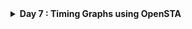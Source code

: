 <details>
  <Summary><strong> Day 7 : Timing Graphs using OpenSTA</strong></summary>

## 📚 Contents
- [Introduction to STA](#introduction-to-sta)
- [OpenSTA Tool Installation](#opensta-tool-installation)
- [Timing Analysis using In-line Commands](#timing-analysis-using-in-line-commands)
- [Timing Analysis using TCL File](#timing-analysis-using-tcl-file)
- [SPEF-Based Timing Analysis](#spef-based-timing-analysis)
- [VSDBabySoC Basic Timing Analysis](#vsdbabysoc-basic-timing-analysis)
- [VSDBabySoC PVT Corner Analysis (Post-Synthesis Timing)](#vsdbabysoc-pvt-corner-analysis-post-synthesis-timing)

## Introduction to STA
Static Timing Analysis (STA) is a crucial method in digital design used to verify the timing performance of a circuit without requiring simulation or input stimulus. It checks all possible paths in a design for timing violations, ensuring that signals propagate within acceptable time limits and meet the design’s setup and hold requirements.

Unlike dynamic timing analysis, which simulates input vectors and observes the behavior over time, STA is static, it does not depend on input values or functional simulation. This makes it extremely fast and exhaustive, making it the industry standard for sign-off timing verification in ASIC and SoC flows.

## OpenSTA Tool Installation

OpenSTA is an open-source gate-level Static Timing Analysis tool developed by Parallax Software. 

- You can install OpenSTA using two different methods:
  - Native Installation with Local CUDD: This method involves installing OpenSTA directly on your system using a manually built CUDD.
  - Docker-based Installation: This method involves installing OpenSTA inside a Docker container, which can be self-contained and clean.

### 🔹 Method 1: Native Installation with Local CUDD
This method provides full control and is suitable for script automation.

#### Steps:

##### Step 1: Install prerequisites:
  
```bash
sudo apt update
sudo apt install -y build-essential cmake git \
  tcl-dev swig bison flex zlib1g-dev libeigen3-dev
```
  
##### Step 2: Build and install CUDD:
  
```bash
wget https://github.com/davidkebo/cudd/raw/main/cudd_versions/cudd-3.0.0.tar.gz
tar -xvzf cudd-3.0.0.tar.gz
cd cudd-3.0.0
./configure --prefix=$HOME/cudd
make -j$(nproc)
make install
cd ..
```
![Alt Text](images/step2_cmake.png)
![Alt Text](images/step2_make.png)
  
##### Step3: Build OpenSTA with CMake:
  
  ```bash
  git clone https://github.com/parallaxsw/OpenSTA.git
  cd OpenSTA
  mkdir build && cd build
  cmake -DCUDD_DIR=$HOME/cudd ..
  make -j$(nproc)
  ./sta
  ```

![Alt Text](images/OpenSTA_with_CUDD.png)

### 🔹 Method 2: Docker-based Installation
This method offers a clean, isolated, ready-to-use environment.

#### Steps:

##### Step 1: Install Docker on Ubuntu
```bash
# 1. Remove any older Docker versions (optional)
sudo apt remove docker docker-engine docker.io containerd runc

# 2. Update and install prerequisites
sudo apt update
sudo apt install -y ca-certificates curl gnupg lsb-release

# 3. Add Docker’s official GPG key
sudo mkdir -p /etc/apt/keyrings
curl -fsSL https://download.docker.com/linux/ubuntu/gpg | \
  sudo gpg --dearmor -o /etc/apt/keyrings/docker.gpg

# 4. Set up the Docker stable repository
echo \
  "deb [arch=$(dpkg --print-architecture) signed-by=/etc/apt/keyrings/docker.gpg] \
  https://download.docker.com/linux/ubuntu $(lsb_release -cs) stable" | \
  sudo tee /etc/apt/sources.list.d/docker.list > /dev/null

# 5. Install Docker Engine
sudo apt update
sudo apt install -y docker-ce docker-ce-cli containerd.io docker-buildx-plugin docker-compose-plugin
```

##### Step 2: Start Docker
```bash
sudo systemctl start docker
sudo systemctl enable docker
```

##### Step 3: Verify Docker is working
```bash
sudo docker run hello-world
```

- This should print a "Hello from Docker!" message confirming Docker is installed correctly.
![Alt Text](images/s3_verify_docker_is_working.png)

##### Step 4: Clone the OpenSTA Repository
```bash
git clone https://github.com/parallaxsw/OpenSTA.git
cd OpenSTA
```

##### Step 5: Build the OpenSTA Docker Image
```bash
sudo docker build --file Dockerfile.ubuntu22.04 --tag opensta .
```
- This will take a few minutes and install all dependencies (including CUDD) inside the Docker image.

##### Step 6: Run OpenSTA from Docker
```bash
sudo docker run -it -v $HOME:/data opensta
```
Here,
- -it: interactive terminal
- -v $HOME:/data: mounts your home directory inside the container so you can access files

![Alt Text](images/s6.png)

**Once inside, you’ll see the % prompt — you're ready to use OpenSTA.**

## Timing Analysis using In line Commands
- Basic timing analysis using in-line commands within OpenSTA shell (%).

```bash
# Load the Liberty timing library (standard cell delays, arcs, etc.)
read_liberty /OpenSTA/examples/nangate45_slow.lib.gz

# Read the synthesized gate-level Verilog netlist
read_verilog /OpenSTA/examples/example1.v

# Set the top-level module of the design (as defined in the Verilog)
link_design top

# Create a clock named 'clk' with a 10 ns period, connected to clk1, clk2, and clk3
create_clock -name clk -period 10 {clk1 clk2 clk3}

# Define input delays of 0 ns for inputs in1 and in2, relative to the clk
set_input_delay -clock clk 0 {in1 in2}

# Report any timing violations (setup/hold) across the design
report_checks
```

![Alt Text](images/example1_slow_lib_report.png)

- The report shows analysis for a <strong> maximum delay path (i.e setup check)</strong> from register `r2` to `r3` on the clock `clk`.
- The default behavior of the `report_checks` in OpenSTA is to report maximum delay paths (`report_checks -path_delay max`) , unless explicitly asked for minumum (hold) analysis (i.e `report_checks -path_delay min`).
- To report both setup (max) and hold (min) paths we can use `report_checks -path_delay min_max` 
- Here, the path starts at the <strong> Q output of reg r2</strong> (a DFF) and the path ends at the <strong> D input of reg r3</strong> (another DFF).

#### Analyzing report output:
the netlist we used for the analysis here is <strong> `example1.v`</strong>
```bash
module top (in1, in2, clk1, clk2, clk3, out);
  input in1, in2, clk1, clk2, clk3;
  output out;
  wire r1q, r2q, u1z, u2z;

  DFF_X1 r1 (.D(in1), .CK(clk1), .Q(r1q));
  DFF_X1 r2 (.D(in2), .CK(clk2), .Q(r2q));
  BUF_X1 u1 (.A(r2q), .Z(u1z));
  AND2_X1 u2 (.A1(r1q), .A2(u1z), .ZN(u2z));
  DFF_X1 r3 (.D(u2z), .CK(clk3), .Q(out));
endmodule // top
```

##### Netlist diagram for example1.v generated using yosys
![Alt Text](images/example1_design.png)

##### Delay Breakdown

📌 Arrival Time
| **Delay (ns)** | **Time (ns)** | **Description**                          |
|----------------|---------------|------------------------------------------|
| 0.00           | 0.00          | Clock clk (rise edge) → start           |
| 0.00           | 0.00          | Clock network delay (ideal)             |
| 0.23           | 0.23          | r2/Q → r2/Q (output of DFF r2)          |
| 0.08           | 0.31          | Through u1 (BUF_X1)                      |
| 0.10           | 0.41          | Through u2 (AND2_X1)                     |
| 0.00           | 0.41          | r3/D (input of DFF r3) → data arrival   |

so, the arrival time = 0.41ns

📌 Required Time
| **Delay (ns)** | **Time (ns)** | **Description**                |
|----------------|---------------|--------------------------------|
| 10.00          | 10.00         | Next rising edge of clk        |
| 10.00          | 10.00         | Ideal clock delay              |
| 10.00          | 10.00         | r3/CK clock edge               |
| -0.16          | 9.84          | Setup time requirement         |

so, the data required time = 9.84ns

✅ Result
Slack = Data required time (9.84ns) - Data arrival time (0.41ns) 
Slack = 9.43ns (MET)

- Since the slack is positive, setup timing is met. 


## Timing Analysis using TCL file

**min_max_delays1.tcl**
```bash
# min/max delay calc example
read_liberty -max /data/OpenSTA/examples/nangate45_slow.lib.gz
read_liberty -min /data/OpenSTA/examples/nangate45_fast.lib.gz
read_verilog /data/OpenSTA/examples/example1.v
link_design top
create_clock -name clk -period 10 {clk1 clk2 clk3}
set_input_delay -clock clk 0 {in1 in2}
report_checks -path_delay min_max
```
![Alt Text](images/min_max_delays1_tcl.png)

#### 📝 TCL Script Breakdown

| **Command** | **Description** |
|-------------|-----------------|
| `read_liberty -max /data/OpenSTA/examples/nangate45_slow.lib.gz` | Loads the **slow timing corner** (used for setup checks / max delay analysis). |
| `read_liberty -min /data/OpenSTA/examples/nangate45_fast.lib.gz` | Loads the **fast timing corner** (used for hold checks / min delay analysis). |
| `read_verilog /data/OpenSTA/examples/example1.v` | Reads in the **gate-level netlist** for your synthesized design. |
| `link_design top` | Specifies the **top module** of your design and connects it to the loaded libraries. |
| `create_clock -name clk -period 10 {clk1 clk2 clk3}` | Creates a clock named `clk` with a **10 ns period**, applied to nets `clk1`, `clk2`, and `clk3`. |
| `set_input_delay -clock clk 0 {in1 in2}` | Sets an **input arrival delay of 0 ns** relative to `clk` for input ports `in1` and `in2` (helps avoid false hold violations). |
| `report_checks -path_delay min_max` | Reports **both min (hold) and max (setup)** timing paths for verification. |


- to execute the above tcl script in OpenSTA shell, run the follwoing command in terminal
```bash
docker run -it -v $HOME:/data opensta /data/OpenSTA/examples/min_max_delays1.tcl
```

##### Generated Timing Report
```bash
Startpoint: in1 (input port clocked by clk)
Endpoint: r1 (rising edge-triggered flip-flop clocked by clk)
Path Group: clk
Path Type: min

  Delay    Time   Description
---------------------------------------------------------
   0.00    0.00   clock clk (rise edge)
   0.00    0.00   clock network delay (ideal)
   0.00    0.00 v input external delay
   0.00    0.00 v in1 (in)
   0.00    0.00 v r1/D (DFF_X1)
           0.00   data arrival time

   0.00    0.00   clock clk (rise edge)
   0.00    0.00   clock network delay (ideal)
   0.00    0.00   clock reconvergence pessimism
           0.00 ^ r1/CK (DFF_X1)
   0.00    0.00   library hold time
           0.00   data required time
---------------------------------------------------------
           0.00   data required time
          -0.00   data arrival time
---------------------------------------------------------
           0.00   slack (VIOLATED)


Startpoint: r2 (rising edge-triggered flip-flop clocked by clk)
Endpoint: r3 (rising edge-triggered flip-flop clocked by clk)
Path Group: clk
Path Type: max

  Delay    Time   Description
---------------------------------------------------------
   0.00    0.00   clock clk (rise edge)
   0.00    0.00   clock network delay (ideal)
   0.00    0.00 ^ r2/CK (DFF_X1)
   0.23    0.23 v r2/Q (DFF_X1)
   0.08    0.31 v u1/Z (BUF_X1)
   0.10    0.41 v u2/ZN (AND2_X1)
   0.00    0.41 v r3/D (DFF_X1)
           0.41   data arrival time

  10.00   10.00   clock clk (rise edge)
   0.00   10.00   clock network delay (ideal)
   0.00   10.00   clock reconvergence pessimism
          10.00 ^ r3/CK (DFF_X1)
  -0.16    9.84   library setup time
           9.84   data required time
---------------------------------------------------------
           9.84   data required time
          -0.41   data arrival time
---------------------------------------------------------
           9.43   slack (MET)

```
![Alt Text](images/tcl_o1.png)
![Alt Text](images/tcl_o2.png)

## SPEF-Based Timing Analysis

## VSDBabySoC Basic timing Analysis
- This section documents the process of performing **static timing analysis (STA)** on the VSDBabySoC design using OpenSTA.
- It includes preparing Liberty libraries, netlist, and constraints, followed by executing min/max delay checks.

**Directory Preparation**
```bash
# Create directory to store Liberty timing libraries
mkdir -p OpenSTA/examples/timing_libs/

#Create directory to store synthesized netlist and SDC constraint files
mkdir -p OpenSTA/examples/BabySoC/

# Copy all Liberty (.lib) files (standard cell + IPs) to timing_libs folder
cp /home/sdudigani/VLSI/VSDBabySoC/src/lib/* /home/sdudigani/OpenSTA/examples/timing_libs/

# Copy SDC file containing clock and I/O timing constraints
cp /home/sdudigani/VLSI/VSDBabySoC/src/sdc/vsdbabysoc_synthesis.sdc /home/sdudigani/OpenSTA/examples/BabySoC/

# Copy synthesized gate-level Verilog netlist of VSDBabySoC
cp /home/sdudigani/VLSI/VSDBabySoC/src/module/vsdbabysoc.synth.v /home/sdudigani/OpenSTA/examples/BabySoC/

# (Optional) Copy GCD SDC file if used for testing or comparison
cp examples/gcd_sky130hd.sdc /home/sdudigani/OpenSTA/examples/BabySoC/
```

```bash
sdudigani@sdudigani-VirtualBox:~/OpenSTA$ pwd
/home/sdudigani/OpenSTA
sdudigani@sdudigani-VirtualBox:~/OpenSTA$ ls examples/BabySoC/
gcd_sky130hd.sdc  vsdbabysoc_synthesis.sdc  vsdbabysoc.synth.v
sdudigani@sdudigani-VirtualBox:~/OpenSTA$ ls examples/timing_libs/
avsddac.lib  avsdpll.lib  sky130_fd_sc_hd__tt_025C_1v80.lib
sdudigani@sdudigani-VirtualBox:~/OpenSTA$ 
```

**TCL Script to run complete min/max timing checks on the SoC**
```bash
# Load Liberty Libraries (standard cell + IPs)
read_liberty -min /data/OpenSTA/examples/timing_libs/sky130_fd_sc_hd__tt_025C_1v80.lib
read_liberty -max /data/OpenSTA/examples/timing_libs/sky130_fd_sc_hd__tt_025C_1v80.lib

read_liberty -min /data/OpenSTA/examples/timing_libs/avsdpll.lib
read_liberty -max /data/OpenSTA/examples/timing_libs/avsdpll.lib

read_liberty -min /data/OpenSTA/examples/timing_libs/avsddac.lib
read_liberty -max /data/OpenSTA/examples/timing_libs/avsddac.lib

# Read Synthesized Netlist
read_verilog /data/OpenSTA/examples/BabySoC/vsdbabysoc.synth.v

# Link the Top-Level Design
link_design vsdbabysoc

# Apply SDC Constraints
read_sdc /data/OpenSTA/examples/BabySoC/vsdbabysoc_synthesis.sdc

# Generate Timing Report
report_checks
```

**save the above script as vsdbabysoc_min_max_delays.tcl within ~/OpenSTA/examples/BabySoC directory**

![Alt Text](images/2_tcl_script.png)

- **Now run the above script inside the Docker container with the following command**
  ```bash
  docker run -it -v $HOME:/data opensta /data/OpenSTA/examples/BabySoC/min_max_delays.tcl
  ```

- **❌It reports the following error** 
  ```bash
  sdudigani@sdudigani-VirtualBox:~/OpenSTA$ sudo docker run -it -v $HOME:/data opensta /data/OpenSTA/examples/BabySoC/min_max_delays.tcl
  OpenSTA 2.7.0 0c16e145bb Copyright (c) 2025, Parallax Software, Inc.
  License GPLv3: GNU GPL version 3 <http://gnu.org/licenses/gpl.html>
  
  This is free software, and you are free to change and redistribute it
  under certain conditions; type `show_copying' for details. 
  This program comes with ABSOLUTELY NO WARRANTY; for details type `show_warranty'.
  Warning: /data/OpenSTA/examples/timing_libs/sky130_fd_sc_hd__tt_025C_1v80.lib line 23, default_fanout_load is 0.0.
  Warning: /data/OpenSTA/examples/timing_libs/sky130_fd_sc_hd__tt_025C_1v80.lib line 1, library sky130_fd_sc_hd__tt_025C_1v80 already exists.
  Warning: /data/OpenSTA/examples/timing_libs/sky130_fd_sc_hd__tt_025C_1v80.lib line 23, default_fanout_load is 0.0.
  Error: /data/OpenSTA/examples/timing_libs/avsdpll.lib line 54, syntax error
  % exit
  ```
![Alt Text](images/3_syntax_error.png)

- **✅To fix this syntax error:**
  - open the file
    ```bash
    gvim ~/OpenSTA/examples/timing_libs/avsdpll.lib
    ```
  - Go to line 54 as mentioned in error message and replace any lines like
      ```bash
        //pin (GND#2) {
        direction : input;
        ...
        //}
      ```

    to:
      ```bash
      /*
      pin (GND#2) {
      direction : input;
      ...
      }
      */
    ```
  - Save and close the file.
  - Rerun the tcl script
    ```bash
    sudo docker run -it -v $HOME:/data opensta /data/OpenSTA/examples/BabySoC/min_max_delays.tcl
    ```

![Alt Text](images/4_fix.png)

**Generated Timing Report**
```bash
Startpoint: _10446_ (rising edge-triggered flip-flop clocked by clk)
Endpoint: _10034_ (rising edge-triggered flip-flop clocked by clk)
Path Group: clk
Path Type: max

  Delay    Time   Description
---------------------------------------------------------
   0.00    0.00   clock clk (rise edge)
   0.00    0.00   clock network delay (ideal)
   0.00    0.00 ^ _10446_/CLK (sky130_fd_sc_hd__dfxtp_1)
   4.13    4.13 ^ _10446_/Q (sky130_fd_sc_hd__dfxtp_1)
   5.06    9.19 v _8121_/Y (sky130_fd_sc_hd__clkinv_1)
   0.57    9.76 ^ _8684_/Y (sky130_fd_sc_hd__o211ai_1)
   0.00    9.76 ^ _10034_/D (sky130_fd_sc_hd__dfxtp_1)
           9.76   data arrival time

  11.00   11.00   clock clk (rise edge)
   0.00   11.00   clock network delay (ideal)
   0.00   11.00   clock reconvergence pessimism
          11.00 ^ _10034_/CLK (sky130_fd_sc_hd__dfxtp_1)
  -0.14   10.86   library setup time
          10.86   data required time
---------------------------------------------------------
          10.86   data required time
          -9.76   data arrival time
---------------------------------------------------------
           1.11   slack (MET)
```

## VSDBabySoC PVT Corner Analysis (Post-Synthesis Timing)
- STA is performed across all PVT corners to validate that the design meets timing requirements.
- The worst max path (Setup-critical) corners in sub-40nm nodes are generally:
  - ss_LowTemp_LowVolt
  - ss_HighTemp_LowVolt (Slowest corners)
- The worst min path (Hold-critical) corners are:
  - ff_LowTemp_HighVolt
  - ff_HighTemp_HighVolt (Fastest corners)

- The following TCL script <strong> (```pvt_corner_analysis.tcl```)</strong> can be executed to perform STA for the available PVT corners using the Sky130 timing libraries.
```bash
# Load IP-specific Liberty files once
read_liberty /data/OpenSTA/examples/timing_libs/avsdpll.lib
read_liberty /data/OpenSTA/examples/timing_libs/avsddac.lib

# List of PVT corner Liberty files
set list_of_lib_files(1) "sky130_fd_sc_hd__tt_025C_1v80.lib"
set list_of_lib_files(2) "sky130_fd_sc_hd__ff_100C_1v65.lib"
set list_of_lib_files(3) "sky130_fd_sc_hd__ff_100C_1v95.lib"
set list_of_lib_files(4) "sky130_fd_sc_hd__ff_n40C_1v56.lib"
set list_of_lib_files(5) "sky130_fd_sc_hd__ff_n40C_1v65.lib"
set list_of_lib_files(6) "sky130_fd_sc_hd__ff_n40C_1v76.lib"
set list_of_lib_files(7) "sky130_fd_sc_hd__ss_100C_1v40.lib"
set list_of_lib_files(8) "sky130_fd_sc_hd__ss_100C_1v60.lib"
set list_of_lib_files(9) "sky130_fd_sc_hd__ss_n40C_1v28.lib"
set list_of_lib_files(10) "sky130_fd_sc_hd__ss_n40C_1v35.lib"
set list_of_lib_files(11) "sky130_fd_sc_hd__ss_n40C_1v40.lib"
set list_of_lib_files(12) "sky130_fd_sc_hd__ss_n40C_1v44.lib"
set list_of_lib_files(13) "sky130_fd_sc_hd__ss_n40C_1v76.lib"

for {set i 1} {$i <= [array size list_of_lib_files]} {incr i} {
    read_liberty /data/OpenSTA/examples/timing_libs/$list_of_lib_files($i)
    read_verilog /data/OpenSTA/examples/BabySoC/vsdbabysoc.synth.v
    link_design vsdbabysoc
    read_sdc /data/OpenSTA/examples/BabySoC/vsdbabysoc_synthesis.sdc

    report_checks -path_delay min_max -fields {nets cap slew input_pins fanout} -digits {4} \
        > /data/OpenSTA/examples/BabySoC/sta_output/min_max_$list_of_lib_files($i).txt

    exec echo "$list_of_lib_files($i)" >> /data/OpenSTA/examples/BabySoC/sta_output/sta_worst_max_slack.txt
    report_worst_slack -max -digits {4} >> /data/OpenSTA/examples/BabySoC/sta_output/sta_worst_max_slack.txt

    exec echo "$list_of_lib_files($i)" >> /data/OpenSTA/examples/BabySoC/sta_output/sta_worst_min_slack.txt
    report_worst_slack -min -digits {4} >> /data/OpenSTA/examples/BabySoC/sta_output/sta_worst_min_slack.txt

    exec echo "$list_of_lib_files($i)" >> /data/OpenSTA/examples/BabySoC/sta_output/sta_tns.txt
    report_tns -digits {4} >> /data/OpenSTA/examples/BabySoC/sta_output/sta_tns.txt

    exec echo "$list_of_lib_files($i)" >> /data/OpenSTA/examples/BabySoC/sta_output/sta_wns.txt
    report_wns -digits {4} >> /data/OpenSTA/examples/BabySoC/sta_output/sta_wns.txt
}
```

- The timing libraries can be downloaded from: https://github.com/efabless/skywater-pdk-libs-sky130_fd_sc_hd/tree/master/timing

```bash
sdudigani@sdudigani-VirtualBox:~$ git clone https://github.com/efabless/skywater-pdk-libs-sky130_fd_sc_hd.git
sdudigani@sdudigani-VirtualBox:~$ cd ~/OpenSTA/examples/timing_libs/
sdudigani@sdudigani-VirtualBox:~$ cp ~/skywater-pdk-libs-sky130_fd_sc_hd/timing/* .
sdudigani@sdudigani-VirtualBox:~/OpenSTA/examples/timing_libs$ c
total 329M
-rw-rw-r-- 1 sdudigani sdudigani 1.9K Jun  4 18:29 avsddac.lib
-rw-rw-r-- 1 sdudigani sdudigani 1.6K Jun  4 19:06 avsdpll.lib
-rw-rw-r-- 1 sdudigani sdudigani  13M Jun  5 12:50 sky130_fd_sc_hd__ff_100C_1v65.lib
-rw-rw-r-- 1 sdudigani sdudigani  13M Jun  5 12:50 sky130_fd_sc_hd__ff_100C_1v95.lib
-rw-rw-r-- 1 sdudigani sdudigani  13M Jun  5 12:50 sky130_fd_sc_hd__ff_n40C_1v56.lib
-rw-rw-r-- 1 sdudigani sdudigani  13M Jun  5 12:50 sky130_fd_sc_hd__ff_n40C_1v76.lib
-rw-rw-r-- 1 sdudigani sdudigani  13M Jun  5 12:50 sky130_fd_sc_hd__ff_n40C_1v65.lib
-rw-rw-r-- 1 sdudigani sdudigani  25M Jun  5 12:50 sky130_fd_sc_hd__ff_n40C_1v95_ccsnoise.lib.part1
-rw-rw-r-- 1 sdudigani sdudigani  25M Jun  5 12:50 sky130_fd_sc_hd__ff_n40C_1v95_ccsnoise.lib.part2
-rw-rw-r-- 1 sdudigani sdudigani  18M Jun  5 12:50 sky130_fd_sc_hd__ff_n40C_1v95_ccsnoise.lib.part3
-rw-rw-r-- 1 sdudigani sdudigani  13M Jun  5 12:50 sky130_fd_sc_hd__ff_n40C_1v95.lib
-rw-rw-r-- 1 sdudigani sdudigani  13M Jun  5 12:50 sky130_fd_sc_hd__ss_100C_1v40.lib
-rw-rw-r-- 1 sdudigani sdudigani  13M Jun  5 12:50 sky130_fd_sc_hd__ss_100C_1v60.lib
-rw-rw-r-- 1 sdudigani sdudigani  13M Jun  5 12:50 sky130_fd_sc_hd__ss_n40C_1v28.lib
-rw-rw-r-- 1 sdudigani sdudigani  13M Jun  5 12:50 sky130_fd_sc_hd__ss_n40C_1v35.lib
-rw-rw-r-- 1 sdudigani sdudigani  13M Jun  5 12:50 sky130_fd_sc_hd__ss_n40C_1v40.lib
-rw-rw-r-- 1 sdudigani sdudigani  13M Jun  5 12:50 sky130_fd_sc_hd__ss_n40C_1v44.lib
-rw-rw-r-- 1 sdudigani sdudigani  25M Jun  5 12:50 sky130_fd_sc_hd__ss_n40C_1v60_ccsnoise.lib.part1
-rw-rw-r-- 1 sdudigani sdudigani  25M Jun  5 12:50 sky130_fd_sc_hd__ss_n40C_1v60_ccsnoise.lib.part2
-rw-rw-r-- 1 sdudigani sdudigani  15M Jun  5 12:50 sky130_fd_sc_hd__ss_n40C_1v60_ccsnoise.lib.part3
-rw-rw-r-- 1 sdudigani sdudigani  13M Jun  5 12:50 sky130_fd_sc_hd__ss_n40C_1v76.lib
-rw-rw-r-- 1 sdudigani sdudigani  13M Jun  5 12:50 sky130_fd_sc_hd__ss_n40C_1v60.lib
-rw-rw-r-- 1 sdudigani sdudigani  13M Jun  5 12:50 sky130_fd_sc_hd__tt_025C_1v80.lib
-rw-rw-r-- 1 sdudigani sdudigani  13M Jun  5 12:50 sky130_fd_sc_hd__tt_100C_1v80.lib
```

- Run the ```pvt_corner_analysis.tcl``` script to generate the output reports.
```bash
docker run -it -v $HOME:/data opensta /data/OpenSTA/examples/BabySoC/pvt_corner_analysis.tcl
```

- The script executed succesfully and reports are generated.
- 📂 All reports were saved in the /data/OpenSTA/examples/BabySoC/sta_output/ directory for post-processing and summary visualization.
![Alt Text](images/sta_reports_for_13pvts_generated.png)

#### Timing Summary Across PVT Corners (Post-Synthesis STA Results)
The table below summarizes the sta results for the vsdbabysoc synthesized design across various 13 PVT (Process-Voltage-Temperature) corners using the Sky130 standard cell libraries. These values were recorded from the generated reports in sta_output/ after executing custom Tcl script (```pvt_corner_analysis.tcl```) that iterates through multiple Liberty files.

![Alt Text](images/table.png)

#### Timing Plots Across PVT Corners

![Alt Text](images/worst_hold_slack.jpg)

![Alt Text](images/worst_setup_slack.jpg)

![Alt Text](images/wns.jpg)

![Alt Text](images/tns.jpg)















